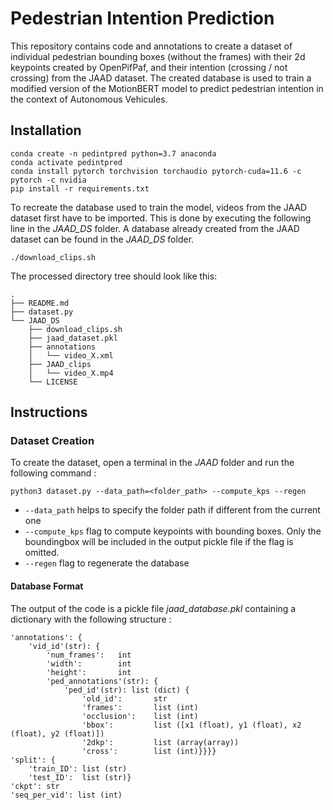 # Pedestrian Intention Prediction

This repository contains code and annotations to create a dataset of individual pedestrian bounding boxes (without the frames) with their 2d keypoints created by OpenPifPaf, and their intention (crossing / not crossing) from the JAAD dataset. The created database is used to train a modified version of the MotionBERT model to predict pedestrian intention in the context of Autonomous Vehicules.

## Installation
```
conda create -n pedintpred python=3.7 anaconda
conda activate pedintpred
conda install pytorch torchvision torchaudio pytorch-cuda=11.6 -c pytorch -c nvidia
pip install -r requirements.txt
```

To recreate the database used to train the model, videos from the JAAD dataset first have to be imported. This is done by executing the following line in the *JAAD_DS* folder. A database already created from the JAAD dataset can be found in the *JAAD_DS* folder.
```
./download_clips.sh
```

The processed directory tree should look like this:
```
.
├── README.md
├── dataset.py
└── JAAD_DS
    ├── download_clips.sh
    ├── jaad_dataset.pkl
    ├── annotations
    │   └── video_X.xml
    ├── JAAD_clips
    │   └── video_X.mp4
    └── LICENSE
```

## Instructions
### Dataset Creation

To create the dataset, open a terminal in the *JAAD* folder and run the following command :
```
python3 dataset.py --data_path=<folder_path> --compute_kps --regen
```
- `--data_path` helps to specify the folder path if different from the current one
- `--compute_kps` flag to compute keypoints with bounding boxes. Only the boundingbox will be included in the output pickle file if the flag is omitted.
- `--regen` flag to regenerate the database

#### Database Format

The output of the code is a pickle file *jaad_database.pkl* containing a dictionary with the following structure :
```
'annotations': {
    'vid_id'(str): {
        'num_frames':   int
        'width':        int
        'height':       int
        'ped_annotations'(str): {
            'ped_id'(str): list (dict) {
                'old_id':       str
                'frames':       list (int)
                'occlusion':    list (int)
                'bbox':         list ([x1 (float), y1 (float), x2 (float), y2 (float)])
                '2dkp':         list (array(array))
                'cross':        list (int)}}}}
'split': {
    'train_ID': list (str)
    'test_ID':  list (str)}
'ckpt': str
'seq_per_vid': list (int)
```
